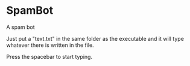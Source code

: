 # SpamBot
A spam bot

Just put a "text.txt" in the same folder as the executable and it will type whatever there is written in the file.

Press the spacebar to start typing.
